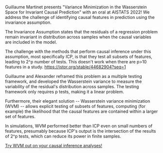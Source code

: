 Guillaume Martinet presents "Variance Minimization in the Wasserstein Space for Invariant Causal Prediction" with an oral at AISTATS 2022! We address the challenge of identifying causal features in prediction using the invariance assumption.

The Invariance Assumption states that the residuals of a regression problem remain invariant in distribution across samples when the causal variables are included in the model.

The challenge with the methods that perform causal inference under this assumption, most specifically ICP, is that they test all subsets of features, leading to 2^p number of tests. This doesn't work when there are p>10 features in a study. https://jstor.org/stable/44682904?seq=1

Guillaume and Alexander reframed this problem as a multiple testing framework, and developed the Wasserstein variance to measure the variability of the residual's distribution across samples. The testing framework only requires p tests, making it a linear problem.

Furthermore, their elegant solution -- Wasserstein variance minimization (WVM) -- allows explicit testing of subsets of features, computing (for example) the likelihood that the causal features are contained within a larger set of features.

In simulations, WVM performed better than ICP even on small numbers of features, presumably because ICP's output is the intersection of the results of 2^p tests, which can reduce its power in finite samples.

[Try WVM out on your causal inference analyses!](https://github.com/astrzalk/WVM_reproducibility)
